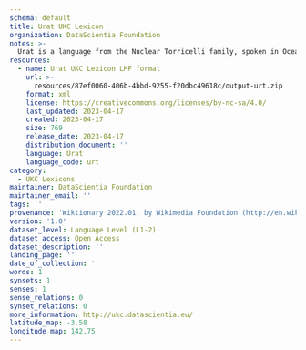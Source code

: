 ```yaml
---
schema: default
title: Urat UKC Lexicon
organization: DataScientia Foundation
notes: >-
  Urat is a language from the Nuclear Torricelli family, spoken in Oceania. The UKC Lexicon of Urat is represented as a lexico-semantic network. It consists of words, word senses, synsets, as well as sense-level and synset-level relationships.
resources:
  - name: Urat UKC Lexicon LMF format
    url: >-
      resources/87ef0060-406b-4bbd-9255-f20dbc49618c/output-urt.zip
    format: xml
    license: https://creativecommons.org/licenses/by-nc-sa/4.0/
    last_updated: 2023-04-17
    created: 2023-04-17
    size: 769
    release_date: 2023-04-17
    distribution_document: ''
    language: Urat
    language_code: urt
category:
  - UKC Lexicons
maintainer: DataScientia Foundation
maintainer_email: ''
tags: ''
provenance: 'Wiktionary 2022.01. by Wikimedia Foundation (http://en.wiktionary.org); Princeton WordNet 2.1 by Princeton University (https://wordnet.princeton.edu)'
version: '1.0'
dataset_level: Language Level (L1-2)
dataset_access: Open Access
dataset_description: ''
landing_page: ''
date_of_collection: ''
words: 1
synsets: 1
senses: 1
sense_relations: 0
synset_relations: 0
more_information: http://ukc.datascientia.eu/
latitude_map: -3.58
longitude_map: 142.75
---
```

